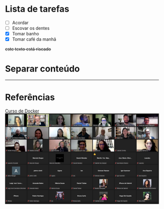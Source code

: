 # Lista de tarefas
- [ ] Acordar
- [ ] Escovar os dentes
- [x] Tomar banho
- [x] Tomar café da manhã

~~este texto está riscado~~

# Separar conteúdo

---


# Referências
[Curso de Docker][curso]
![imagem][geek]




[geek]: d.JPG

[curso]: https://www.udemy.com/course/docker-essencial-para-o-desenvolvedor/?couponCode=PROMOGEEKJUN2022C
